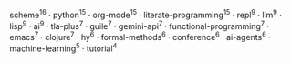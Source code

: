 scheme<sup>16</sup> · python<sup>15</sup> · org-mode<sup>15</sup> · literate-programming<sup>15</sup> · repl<sup>9</sup> · llm<sup>9</sup> · lisp<sup>9</sup> · ai<sup>9</sup> · tla-plus<sup>7</sup> · guile<sup>7</sup> · gemini-api<sup>7</sup> · functional-programming<sup>7</sup> · emacs<sup>7</sup> · clojure<sup>7</sup> · hy<sup>6</sup> · formal-methods<sup>6</sup> · conference<sup>6</sup> · ai-agents<sup>6</sup> · machine-learning<sup>5</sup> · tutorial<sup>4</sup>

